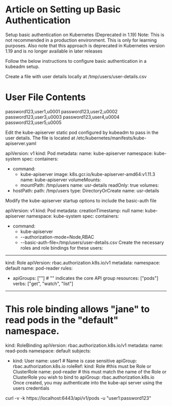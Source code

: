 # Article on Setting up Basic Authentication
Setup basic authentication on Kubernetes (Deprecated in 1.19)
Note: This is not recommended in a production environment. This is only for learning purposes. Also note that this approach is deprecated in Kubernetes version 1.19 and is no longer available in later releases

Follow the below instructions to configure basic authentication in a kubeadm setup.

Create a file with user details locally at /tmp/users/user-details.csv

# User File Contents
password123,user1,u0001
password123,user2,u0002
password123,user3,u0003
password123,user4,u0004
password123,user5,u0005


Edit the kube-apiserver static pod configured by kubeadm to pass in the user details. The file is located at /etc/kubernetes/manifests/kube-apiserver.yaml



apiVersion: v1
kind: Pod
metadata:
name: kube-apiserver
namespace: kube-system
spec:
containers:
- command:
    - kube-apiserver
      <content-hidden>
      image: k8s.gcr.io/kube-apiserver-amd64:v1.11.3
      name: kube-apiserver
      volumeMounts:
    - mountPath: /tmp/users
      name: usr-details
      readOnly: true
      volumes:
- hostPath:
  path: /tmp/users
  type: DirectoryOrCreate
  name: usr-details


Modify the kube-apiserver startup options to include the basic-auth file



apiVersion: v1
kind: Pod
metadata:
creationTimestamp: null
name: kube-apiserver
namespace: kube-system
spec:
containers:
- command:
    - kube-apiserver
    - --authorization-mode=Node,RBAC
      <content-hidden>
    - --basic-auth-file=/tmp/users/user-details.csv
      Create the necessary roles and role bindings for these users:



---
kind: Role
apiVersion: rbac.authorization.k8s.io/v1
metadata:
namespace: default
name: pod-reader
rules:
- apiGroups: [""] # "" indicates the core API group
  resources: ["pods"]
  verbs: ["get", "watch", "list"]

---
# This role binding allows "jane" to read pods in the "default" namespace.
kind: RoleBinding
apiVersion: rbac.authorization.k8s.io/v1
metadata:
name: read-pods
namespace: default
subjects:
- kind: User
  name: user1 # Name is case sensitive
  apiGroup: rbac.authorization.k8s.io
  roleRef:
  kind: Role #this must be Role or ClusterRole
  name: pod-reader # this must match the name of the Role or ClusterRole you wish to bind to
  apiGroup: rbac.authorization.k8s.io
  Once created, you may authenticate into the kube-api server using the users credentials

curl -v -k https://localhost:6443/api/v1/pods -u "user1:password123"